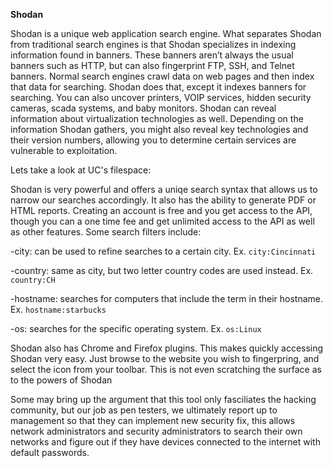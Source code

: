 **Shodan**

Shodan is a unique web application search engine. What separates Shodan from traditional search engines is that Shodan specializes in indexing information found in banners. These banners aren’t always the usual banners such as HTTP, but can also fingerprint FTP, SSH, and Telnet banners. Normal search engines crawl data on web pages and then index that data for searching. Shodan does that, except it indexes banners for searching. You can also uncover printers, VOIP services, hidden security cameras, scada systems, and baby monitors. Shodan can reveal information about virtualization technologies as well. Depending on the information Shodan gathers, you might also reveal key technologies and their version numbers, allowing you to determine certain services are vulnerable to exploitation.

Lets take a look at UC's filespace:



Shodan is very powerful and offers a uniqe search syntax that allows us to narrow our searches accordingly. It also has the ability to generate PDF or HTML reports. Creating an account is free and you get access to the API, though you can a one time fee and get unlimited access to the API as well as other features. Some search filters include:

-city: can be used to refine searches to a certain city. Ex. `city:Cincinnati`

-country: same as city, but two letter country codes are used instead. Ex. `country:CH`

-hostname: searches for computers that include the term in their hostname. Ex. `hostname:starbucks`

-os: searches for the specific operating system. Ex. `os:Linux`



Shodan also has Chrome and Firefox plugins. This makes quickly accessing Shodan very easy. Just browse to the website you wish to fingerpring, and select the icon from your toolbar. This is not even scratching the surface as to the powers of Shodan 

Some may bring up the argument that this tool only fasciliates the hacking community, but our job as pen testers, we ultimately report up to management so that they can implement new security fix, this allows network administrators and security administrators to search their own networks and figure out if they have devices connected to the internet with default passwords.

